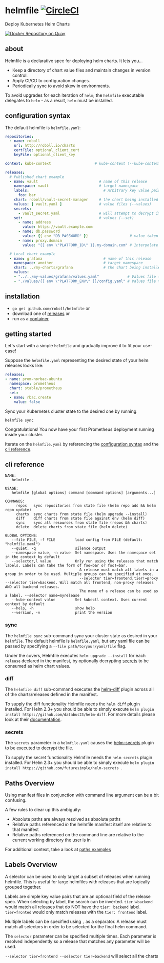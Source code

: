 # helmfile [![CircleCI](https://circleci.com/gh/roboll/helmfile.svg?style=svg)](https://circleci.com/gh/roboll/helmfile)

Deploy Kubernetes Helm Charts

[![Docker Repository on Quay](https://quay.io/repository/roboll/helmfile/status "Docker Repository on Quay")](https://quay.io/repository/roboll/helmfile)

## about

Helmfile is a declarative spec for deploying helm charts. It lets you...

* Keep a directory of chart value files and maintain changes in version control.
* Apply CI/CD to configuration changes.
* Periodically sync to avoid skew in environments.

To avoid upgrades for each iteration of `helm`, the `helmfile` executable delegates to `helm` - as a result, `helm` must be installed.

## configuration syntax

The default helmfile is `helmfile.yaml`:

```yaml
repositories:
  - name: roboll
    url: http://roboll.io/charts
    certFile: optional_client_cert
    keyFile: optional_client_key

context: kube-context					 # kube-context (--kube-context)

releases:
  # Published chart example
  - name: vault                            # name of this release
    namespace: vault                       # target namespace
    labels:                                  # Arbitrary key value pairs for filtering releases
      foo: bar
    chart: roboll/vault-secret-manager     # the chart being installed to create this release, referenced by `repository/chart` syntax
    values: [ vault.yaml ]                 # value files (--values)
    secrets:
      - vault_secret.yaml                  # will attempt to decrypt it using helm-secrets plugin
    set:                                   # values (--set)
      - name: address
        value: https://vault.example.com
      - name: db.password
        value: {{ env "DB_PASSWORD" }}                   # value taken from environment variable. Will throw an error if the environment variable is not set. $DB_PASSWORD needs to be set in the calling environment ex: export DB_PASSWORD='password1'
      - name: proxy.domain
        value: "{{ env \"PLATFORM_ID\" }}.my-domain.com" # Interpolate environment variable with a fixed string

  # Local chart example
  - name: grafana                            # name of this release
    namespace: another                       # target namespace
    chart: ../my-charts/grafana              # the chart being installed to create this release, referenced by relative path to local chart
    values:
    - "../../my-values/grafana/values.yaml"             # Values file (relative path to manifest)
    - "./values/{{ env \"PLATFORM_ENV\" }}/config.yaml" # Values file taken from path with environment variable. $PLATFORM_ENV must be set in the calling environment.

```

## installation

- `go get github.com/roboll/helmfile` or
- download one of [releases](https://github.com/roboll/helmfile/releases) or
- run as a [container](https://quay.io/roboll/helmfile)

## getting started

Let's start with a simple `helmfile` and gradually improve it to fit your use-case!

Suppose the `helmfile.yaml` representing the desired state of your helm releases looks like:

```yaml
releases:
- name: prom-norbac-ubuntu
  namespace: prometheus
  chart: stable/prometheus
  set:
  - name: rbac.create
    value: false
```

Sync your Kubernetes cluster state to the desired one by running:

```console
helmfile sync
```

Congratulations! You now have your first Prometheus deployment running inside your cluster.

Iterate on the `helmfile.yaml` by referencing the [configuration syntax](#configuration-syntax) and the [cli reference](#cli-reference).

## cli reference

```
NAME:
   helmfile -

USAGE:
   helmfile [global options] command [command options] [arguments...]

COMMANDS:
     repos   sync repositories from state file (helm repo add && helm repo update)
     charts  sync charts from state file (helm upgrade --install)
     diff    diff charts from state file against env (helm diff)
     sync    sync all resources from state file (repos && charts)
     delete  delete charts from state file (helm delete)

GLOBAL OPTIONS:
   --file FILE, -f FILE         load config from FILE (default: "helmfile.yaml")
   --quiet, -q                  silence output
   --namespace value, -n value  Set namespace. Uses the namespace set in the context by default
   --selector,l value           Only run using the releases that match labels. Labels can take the form of foo=bar or foo!=bar.
	                              A release must match all labels in a group in order to be used. Multiple groups can be specified at once.
	                              --selector tier=frontend,tier!=proxy --selector tier=backend. Will match all frontend, non-proxy releases AND all backend releases.
	                              The name of a release can be used as a label. --selector name=myrelease
   --kube-context value         Set kubectl context. Uses current context by default
   --help, -h                   show help
   --version, -v                print the version
```

### sync

The `helmfile sync` sub-command sync your cluster state as desired in your `helmfile`. The default helmfile is `helmfile.yaml`, but any yaml file can be passed by specifying a `--file path/to/your/yaml/file` flag.

Under the covers, Helmfile executes `helm upgrade --install` for each `release` declared in the manifest, by optionally decrypting [secrets](#secrets) to be consumed as helm chart values.

### diff

The `helmfile diff` sub-command executes the [helm-diff](https://github.com/databus23/helm-diff) plugin across all of
the charts/releases defined in the manifest.

To supply the diff functionality Helmfile needs the `helm diff` plugin installed. For Helm 2.3+
you should be able to simply execute `helm plugin install https://github.com/databus23/helm-diff`. For more details
please look at their [documentation](https://github.com/databus23/helm-diff#helm-diff-plugin).

### secrets

The `secrets` parameter in a `helmfile.yaml` causes the [helm-secrets](https://github.com/futuresimple/helm-secrets) plugin to be executed to decrypt the file.

To supply the secret functionality Helmfile needs the `helm secrets` plugin installed. For Helm 2.3+
you should be able to simply execute `helm plugin install https://github.com/futuresimple/helm-secrets
`.

## Paths Overview
Using manifest files in conjunction with command line argument can be a bit confusing.  

A few rules to clear up this ambiguity: 

- Absolute paths are always resolved as absolute paths
- Relative paths referenced *in* the helmfile manifest itself are relative to that manifest
- Relative paths referenced on the command line are relative to the current working directory the user is in

For additional context, take a look at [paths examples](PATHS.md)
## Labels Overview
A selector can be used to only target a subset of releases when running helmfile. This is useful for large helmfiles with releases that are logically grouped together.

Labels are simple key value pairs that are an optional field of the release spec. When selecting by label, the search can be inverted. `tier!=backend` would match all releases that do NOT have the `tier: backend` label. `tier=fronted` would only match releases with the `tier: frontend` label.

Multiple labels can be specified using `,` as a separator. A release must match all selectors in order to be selected for the final helm command. 

The `selector` parameter can be specified multiple times. Each parameter is resolved independently so a release that matches any parameter will be used. 

`--selector tier=frontend --selector tier=backend` will select all the charts
